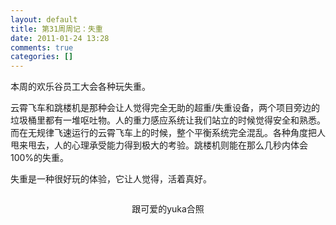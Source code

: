 ```yaml
---
layout: default
title: 第31周周记：失重
date: 2011-01-24 13:28
comments: true
categories: []
---
```

本周的欢乐谷员工大会各种玩失重。

云霄飞车和跳楼机是那种会让人觉得完全无助的超重/失重设备，两个项目旁边的垃圾桶里都有一堆呕吐物。人的重力感应系统让我们站立的时候觉得安全和熟悉。而在无规律飞速运行的云霄飞车上的时候，整个平衡系统完全混乱。各种角度把人甩来甩去，人的心理承受能力得到极大的考验。跳楼机则能在那么几秒内体会100%的失重。

失重是一种很好玩的体验，它让人觉得，活着真好。


<p style="text-align: center;"><a href="http://user.qzone.qq.com/366064664/blog/1295623207"><img class="aligncenter size-full wp-image-610" title="欢乐谷跟yuka的照片" src="http://yuguo.us/files/2011/01/http_imgload.jpg" alt=""   /></a></p>
<p style="text-align: center;">跟可爱的yuka合照</p>
